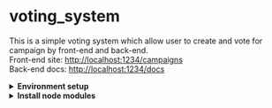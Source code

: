 # voting_system
This is a simple voting system which allow user to create and vote for campaign by front-end and back-end.  
Front-end site: [http://localhost:1234/campaigns](http://localhost:1234/campaigns)  
Back-end docs: [http://localhost:1234/docs](http://localhost:1234/docs)
<details>
<summary><strong>Environment setup</strong></summary>

1. Install [NVM (Node Version Manager)](https://github.com/nvm-sh/nvm)
```
$ curl -o- https://raw.githubusercontent.com/nvm-sh/nvm/v0.34.0/install.sh | bash
```
2. Install node.js version 10
```
$ nvm install 10
```
</details>
<details>
<summary><strong>Install node modules</strong></summary>

1. Use NPM to install required node modules
```
$ npm install
```
</details>
